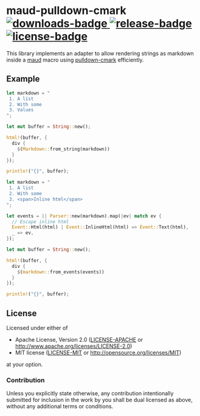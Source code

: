# maud-pulldown-cmark [![downloads-badge][] ![release-badge][]][crate] [![license-badge][]](#license)

This library implements an adapter to allow rendering strings as markdown inside
a [maud][] macro using [pulldown-cmark][] efficiently.

[downloads-badge]: https://img.shields.io/crates/d/maud-pulldown-cmark.svg?style=flat-square
[release-badge]: https://img.shields.io/crates/v/maud-pulldown-cmark.svg?style=flat-square
[license-badge]: https://img.shields.io/crates/l/maud-pulldown-cmark.svg?style=flat-square
[crate]: https://crates.io/crates/maud-pulldown-cmark

[maud]: https://github.com/lfairy/maud
[pulldown-cmark]: https://github.com/google/pulldown-cmark

## Example

```rust
let markdown = "
 1. A list
 2. With some
 3. Values
";

let mut buffer = String::new();

html!(buffer, {
  div {
    $(Markdown::from_string(markdown))
  }
});

println!("{}", buffer);
```

```rust
let markdown = "
 1. A list
 2. With some
 3. <span>Inline html</span>
";

let events = || Parser::new(markdown).map(|ev| match ev {
  // Escape inline html
  Event::Html(html) | Event::InlineHtml(html) => Event::Text(html),
  _ => ev,
});

let mut buffer = String::new();

html!(buffer, {
  div {
    $(markdown::from_events(events))
  }
});

println!("{}", buffer);
```

## License

Licensed under either of

 * Apache License, Version 2.0 ([LICENSE-APACHE](LICENSE-APACHE) or http://www.apache.org/licenses/LICENSE-2.0)
 * MIT license ([LICENSE-MIT](LICENSE-MIT) or http://opensource.org/licenses/MIT)

at your option.

### Contribution

Unless you explicitly state otherwise, any contribution intentionally submitted
for inclusion in the work by you shall be dual licensed as above, without any
additional terms or conditions.
